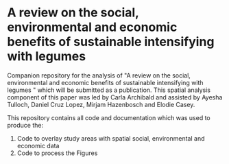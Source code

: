 # A review on the social, environmental and economic benefits of sustainable intensifying with legumes 
Companion repository for the analysis of "A review on the social, environmental and economic benefits of sustainable intensifying with legumes " which will be submitted as a publication. This spatial analysis component of this paper was led by Carla Archibald and assisted by Ayesha Tulloch, Daniel Cruz Lopez, Mirjam Hazenbosch and Elodie Casey.

This repository contains all code and documentation which was used to produce the:
1. Code to overlay study areas with spatial social, environmental and economic data
2. Code to process the Figures
